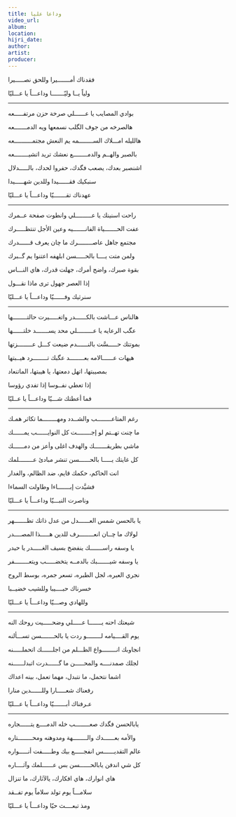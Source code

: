 ```yaml
---
title: وداعا عليا
video_url:
album:
location:
hijri_date:
author:
artist:
producer:
---
```


فقدناك أمـــــــيرا          وللحق نصـــــيرا

ولياً يــا وليّـــــــا          وداعـــاً يا عـــليّا

* * *

بوادي المصايب يا عــــــلي          صرخة حزن مرتفـــــعه

هالصرخه من جوف الگلب          نسمعها ويه الدمـــــــعه

هالليله امـــلاك الســــــــمه          يم النعش مجتمــــــــــعه

بالصبر والهــم والدمــــــــع          نعشك تريد اتشيــــــــعه

اشنصبر بعدك، يصعب فگدك، حفروا لحدك، بالـــــدلال

سنبكيك فقــــــيدا          وللدين شهـــــيدا

عهدناك تقـــــــيّا          وداعـــاً يا عـــليّا

* * *

راحت اسنينك يا عـــــــــلي          وانطوت صفحة عــمرك

عفت الحـــــــياة الفانـــــــيه          وعين الأجل تنتظـــــرك

مجتمع جاهل عاصــــــــرك          ما چان يعرف قــــــدرك

ولمن متت يــــا بالحـــــسن          ابلهفه اعتنوا يم گــبرك

بقوة صبرك، واضح أمرك، جهلت قدرك، هاي النـــاس

إذا العصر جهول          ترى ماذا نقـــول

سنرثيك وفــــــيّا          وداعـــاً يا عـــليّا

* * *

هالناس عـــاشت بالكــــــدر          واتغـــــيرت حالتــــــــها

عگب الرعايه يا عـــــــــلي          محد يســـــــد خلتــــــها

بموتتك حـــــسَّت بالنــــــدم          ضيعت كـــل عــــــــزتها

هيهات عــــــالامه بعــــــــد          عگبك تــــــــرد هيــبتها

بمصيبتها، اتهل دمعتها، يا هيبتها، الماتنعاد

إذا تعطي نفــوسا          إذا تفدي رؤوسا

فما أعطتك شـــيّا          وداعـــاً يا عــليّا

* * *

رغم المتاعــــــــب والشــدد          ومهــــــــما تكاثر همـك

ما چنت تهــتم لو إجــــــــت          كل النوايــــــب يمــــــك

ماشي بطريقـــــــك والهدف          اغلى وأعز من دمــــــك

كل غايتك يـــــا بالحــــــسن          تنشر مبادئ عــــــــلمك

انت الحاكم، حكمك قايم، ضد الظالم، والغدار

فشيَّدت إبـــــــاءا          وطاولت السماءا

وناصرت النبـــيّا          وداعـــاً يا عـــليّا

* * *

يا بالحسن شمس العــــــدل          من عدل ذاتك تظـــــــهر

لولاك ما چــان انعــــــــرف          للدين هـــــذا المصــــدر

يا وسفه راســـــــك ينفضخ          بسيف الغـــــدر يا حيدر

يا وسفه شيـــــــبك بالدمــه          يتخضـــــب ويتعــــــــفر

نجري العبره، لجل الطبره، تسعر جمره، بوسط الروح

خسرناك حبــــيبا          وللشيب خضيــبا

وللهادي وصـــيّا          وداعـــاً يا عـــليّا

* * *

شيعتك احنه يـــــــا عـــــلي          وضحـــــيت روحك النه

يوم القــــيامه لــــــــو ردت          يا بالحـــــــسن تســـألنه

انجاوبك انــــــــواع الظـــلم          من اجلــــــك اتحملـــــنه

لجلك صمدنــــه والمحـــــن          ما گــــــدرت اتبدلــــــنه

اشما نتحمل، ما نتبدل، مهما تعمل، بينه اعداك

رفعناك شعـــــارا          وللــــــدين منارا

عـرفناك أبـــــــيّا          وداعـــاً يا عـــليّا

* * *

يابالحسن فگدك صعــــــــب          خله الدمــــع يتــــــجاره

والأمه بعــــــدك والــــــــهة          ومدوهنه ومحــــــــتاره

عالم التقديــــــس انفجـــــع          بيك وطـــــفت أنـــــواره

كل شي اندفن يابالحــــــسن          بس عــــــلمك وآثــــاره

هاي انوارك، هاي افكارك، يالآثارك، ما تنزال

سلامـــاً يوم تولد          سلاماً يوم تفــقد

ومذ تبعــــث حيّا          وداعـــاً يا عـــليّا
